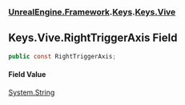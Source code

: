 ### [UnrealEngine.Framework](./UnrealEngine-Framework.md 'UnrealEngine.Framework').[Keys](./UnrealEngine-Framework-Keys.md 'UnrealEngine.Framework.Keys').[Keys.Vive](./UnrealEngine-Framework-Keys-Vive.md 'UnrealEngine.Framework.Keys.Vive')
## Keys.Vive.RightTriggerAxis Field
  
```csharp
public const RightTriggerAxis;
```
#### Field Value
[System.String](https://docs.microsoft.com/en-us/dotnet/api/System.String 'System.String')  
